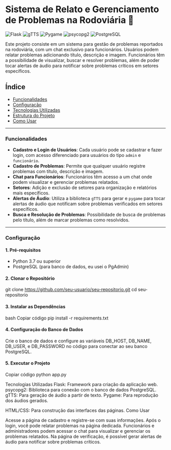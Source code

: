 # Sistema de Relato e Gerenciamento de Problemas na Rodoviária 🚌

![Flask](https://img.shields.io/badge/Flask-1.1.2-blue)
![gTTS](https://img.shields.io/badge/gTTS-2.2.3-brightgreen)
![Pygame](https://img.shields.io/badge/Pygame-2.0.1-lightgrey)
![psycopg2](https://img.shields.io/badge/psycopg2-2.9.5-yellow)
![PostgreSQL](https://img.shields.io/badge/PostgreSQL-13.3-blue)

Este projeto consiste em um sistema para gestão de problemas reportados na rodoviária, com um chat exclusivo para funcionários. Usuários podem relatar problemas adicionando título, descrição e imagem. Funcionários têm a possibilidade de visualizar, buscar e resolver problemas, além de poder tocar alertas de áudio para notificar sobre problemas críticos em setores específicos.

## Índice
- [Funcionalidades](#funcionalidades)
- [Configuração](#configuração)
- [Tecnologias Utilizadas](#tecnologias-utilizadas)
- [Estrutura do Projeto](#estrutura-do-projeto)
- [Como Usar](#como-usar)

---

### Funcionalidades
- **Cadastro e Login de Usuários**: Cada usuário pode se cadastrar e fazer login, com acesso diferenciado para usuários do tipo `admin` e `funcionário`.
- **Cadastro de Problemas**: Permite que qualquer usuário registre problemas com título, descrição e imagem.
- **Chat para Funcionários**: Funcionários têm acesso a um chat onde podem visualizar e gerenciar problemas relatados.
- **Setores**: Adição e exclusão de setores para organização e relatórios mais específicos.
- **Alertas de Áudio**: Utiliza a biblioteca `gTTS` para gerar e `pygame` para tocar alertas de áudio que notificam sobre problemas verificados em setores específicos.
- **Busca e Resolução de Problemas**: Possibilidade de busca de problemas pelo título, além de marcar problemas como resolvidos.

---

### Configuração

#### 1. Pré-requisitos
- Python 3.7 ou superior
- PostgreSQL (para banco de dados, eu usei o PgAdmin)
  
#### 2. Clonar o Repositório
git clone https://github.com/seu-usuario/seu-repositorio.git
cd seu-repositorio


#### 3. Instalar as Dependências
bash
Copiar código
pip install -r requirements.txt

#### 4. Configuração do Banco de Dados
Crie o banco de dados e configure as variáveis DB_HOST, DB_NAME, DB_USER, e DB_PASSWORD no código para conectar ao seu banco PostgreSQL.

#### 5. Executar o Projeto
Copiar código
python app.py

Tecnologias Utilizadas
Flask: Framework para criação da aplicação web.
psycopg2: Biblioteca para conexão com o banco de dados PostgreSQL.
gTTS: Para geração de áudio a partir de texto.
Pygame: Para reprodução dos áudios gerados.

HTML/CSS: Para construção das interfaces das páginas.
Como Usar

Acesse a página de cadastro e registre-se com suas informações.
Após o login, você pode relatar problemas na página dedicada.
Funcionários e administradores podem acessar o chat para visualizar e gerenciar os problemas relatados.
Na página de verificação, é possível gerar alertas de áudio para notificar sobre problemas críticos.
